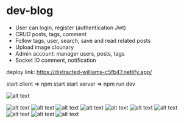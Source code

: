 # dev-blog

- User can login, register (authentication Jwt)
- CRUD  posts,  tags, comment
- Follow tags, user, search, save and read related posts
- Upload image clounary
- Admin account: manager users, posts, tags
- Socket IO comment, notification

deploy link: https://distracted-williams-c5fb47.netlify.app/


start client => npm start
start server => npm run dev

![alt text](https://f3.photo.talk.zdn.vn/5412645445195803290/12ffe407cad0078e5ec1.jpg)

![alt text](https://f11.photo.talk.zdn.vn/8354739828747402093/cabdadba836d4e33177c.jpg)
![alt text](https://f7.photo.talk.zdn.vn/1207223176741886948/7948cf4ee1992cc77588.jpg)
![alt text](https://f14.photo.talk.zdn.vn/5872728741694257329/4b4226470890c5ce9c81.jpg)
![alt text](https://f8.photo.talk.zdn.vn/3750798291498344038/8ce51fe63131fc6fa520.jpg)
![alt text](https://f2.photo.talk.zdn.vn/1367198684080982862/5bec0fee2139ec67b528.jpg)
![alt text](https://f6.photo.talk.zdn.vn/1192104674803675668/e13d003c2eebe3b5bafa.jpg)
![alt text](https://f11.photo.talk.zdn.vn/5481617615078395283/634f20400e97c3c99a86.jpg)
![alt text](https://f8.photo.talk.zdn.vn/7388837398173369065/49ceeecec0190d475408.jpg)
![alt text](https://f6.photo.talk.zdn.vn/2560366938452539429/ed036c0d42da8f84d6cb.jpg)
![alt text](https://f12.photo.talk.zdn.vn/1595153879801866388/82f1eafec42909775038.jpg)
